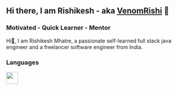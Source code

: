 ## Hi there, I am Rishikesh - aka [VenomRishi](https://github.com/VenomRishi) 👋

### Motivated - Quick Learner - Mentor

Hi👋, I am Rishikesh Mhatre, a passionate self-learned full stack java engineer and a freelancer software engineer from India.

### Languages
<img height="32" width="32" src="html5.svg" />
